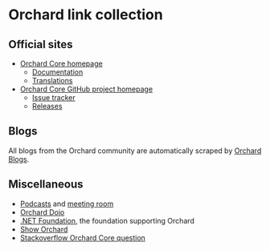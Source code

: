 # Orchard link collection



## Official sites

- [Orchard Core homepage](https://www.orchardcore.net/)
	- [Documentation](https://docs.orchardcore.net/en/dev/)
	- [Translations](https://crowdin.com/project/orchard-core)
- [Orchard Core GitHub project homepage ](https://github.com/OrchardCMS/OrchardCore)
	-  [Issue tracker](https://github.com/OrchardCMS/OrchardCore/issues)
	-  [Releases](https://github.com/OrchardCMS/OrchardCore/releases)


## Blogs

All blogs from the Orchard community are automatically scraped by [Orchard Blogs](https://orchardblogs.dotnest.com/).


## Miscellaneous

- [Podcasts](https://www.youtube.com/playlist?list=PLuskKJW0FhJfOAN3dL0Y0KBMdG1pKESVn) and [meeting room](https://orchardcore.net/meeting)
- [Orchard Dojo](http://orcharddojo.net/)
- [.NET Foundation](http://www.dotnetfoundation.org/), the foundation supporting Orchard
- [Show Orchard](http://www.showorchard.com/)
- [Stackoverflow Orchard Core question](https://stackoverflow.com/questions/tagged/orchardcore)